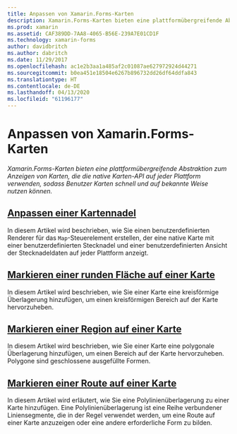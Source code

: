 ```yaml
---
title: Anpassen von Xamarin.Forms-Karten
description: Xamarin.Forms-Karten bieten eine plattformübergreifende Abstraktion zum Anzeigen von Karten, die die native Karten-API auf jeder Plattform verwenden, sodass Benutzer Karten schnell und auf bekannte Weise nutzen können.
ms.prod: xamarin
ms.assetid: CAF389DD-7AA8-4065-B56E-239A7E01CD1F
ms.technology: xamarin-forms
author: davidbritch
ms.author: dabritch
ms.date: 11/29/2017
ms.openlocfilehash: ac1e2b3aa1a485af2c01087ae627972924d44271
ms.sourcegitcommit: b0ea451e18504e6267b896732dd26df64ddfa843
ms.translationtype: HT
ms.contentlocale: de-DE
ms.lasthandoff: 04/13/2020
ms.locfileid: "61196177"
---
```

# <a name="customizing-a-xamarinforms-map"></a>Anpassen von Xamarin.Forms-Karten

_Xamarin.Forms-Karten bieten eine plattformübergreifende Abstraktion zum Anzeigen von Karten, die die native Karten-API auf jeder Plattform verwenden, sodass Benutzer Karten schnell und auf bekannte Weise nutzen können._

## <a name="customizing-a-map-pin"></a>[Anpassen einer Kartennadel](customized-pin.md)

In diesem Artikel wird beschrieben, wie Sie einen benutzerdefinierten Renderer für das `Map`-Steuerelement erstellen, der eine native Karte mit einer benutzerdefinierten Stecknadel und einer benutzerdefinierten Ansicht der Stecknadeldaten auf jeder Plattform anzeigt.

## <a name="highlighting-a-circular-area-on-a-map"></a>[Markieren einer runden Fläche auf einer Karte](circle-map-overlay.md)

In diesem Artikel wird beschrieben, wie Sie einer Karte eine kreisförmige Überlagerung hinzufügen, um einen kreisförmigen Bereich auf der Karte hervorzuheben.

## <a name="highlighting-a-region-on-a-map"></a>[Markieren einer Region auf einer Karte](polygon-map-overlay.md)

In diesem Artikel wird beschrieben, wie Sie einer Karte eine polygonale Überlagerung hinzufügen, um einen Bereich auf der Karte hervorzuheben. Polygone sind geschlossene ausgefüllte Formen.

## <a name="highlighting-a-route-on-a-map"></a>[Markieren einer Route auf einer Karte](polyline-map-overlay.md)

In diesem Artikel wird erläutert, wie Sie eine Polylinienüberlagerung zu einer Karte hinzufügen. Eine Polylinienüberlagerung ist eine Reihe verbundener Liniensegmente, die in der Regel verwendet werden, um eine Route auf einer Karte anzuzeigen oder eine andere erforderliche Form zu bilden.
